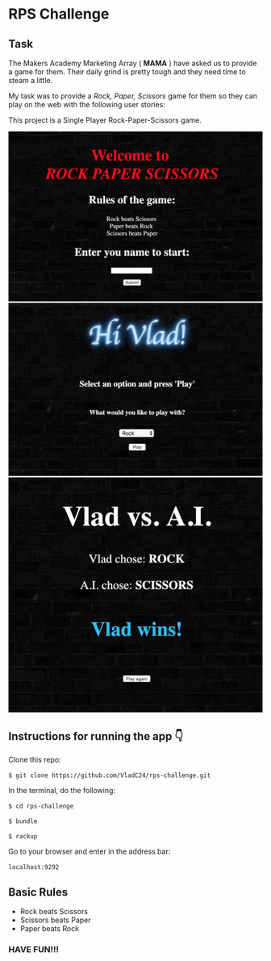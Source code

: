 # RPS Challenge

Task
----

The Makers Academy Marketing Array ( **MAMA** ) have asked us to provide a game for them. Their daily grind is pretty tough and they need time to steam a little.

My task was to provide a _Rock, Paper, Scissors_ game for them so they can play on the web with the following user stories:

This project is a Single Player Rock-Paper-Scissors game.

![](images/home_page.png)
![](images/game_page.png)
![](images/play_page.png)


## Instructions for running the app :point_down:

Clone this repo:
```
$ git clone https://github.com/VladC24/rps-challenge.git
```

In the terminal, do the following:

```
$ cd rps-challenge
```
```
$ bundle
```
```
$ rackup
```

Go to your browser and enter in the address bar:
```
localhost:9292
```

## Basic Rules

- Rock beats Scissors
- Scissors beats Paper
- Paper beats Rock

### HAVE FUN!!!